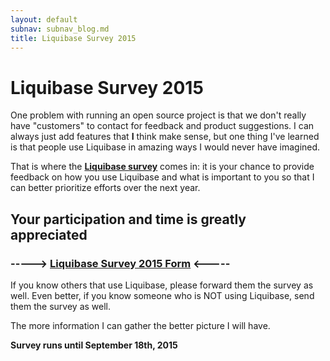 ```yaml
---
layout: default
subnav: subnav_blog.md
title: Liquibase Survey 2015
---
```

# Liquibase Survey 2015

One problem with running an open source project is that we don't really have "customers" to contact for feedback and product suggestions. I can always just add features that **I** think make sense, but one thing I've learned is that people use Liquibase in amazing ways I would never have imagined.

That is where the **[Liquibase survey](http://goo.gl/forms/TNXBl5GsPv)** comes in: it is your chance to provide feedback on how you use Liquibase and what is important to you so that I can better prioritize efforts over the next year.

## Your participation and time is greatly appreciated ##

### -----> [Liquibase Survey 2015 Form](http://goo.gl/forms/TNXBl5GsPv) <----- ###

If you know others that use Liquibase, please forward them the survey as well. Even better, if you know someone who is NOT using Liquibase, send them the survey as well.

The more information I can gather the better picture I will have.

**Survey runs until September 18th, 2015**